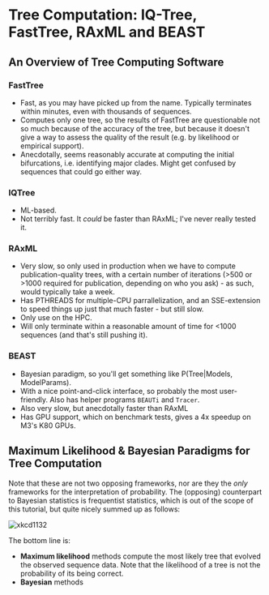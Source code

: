 # Tree Computation: IQ-Tree, FastTree, RAxML and BEAST

## An Overview of Tree Computing Software
### FastTree
 - Fast, as you may have picked up from the name. Typically terminates within minutes, even with thousands of sequences.
 - Computes only one tree, so the results of FastTree are questionable not so much because of the accuracy of the tree, but because it doesn't give a way to assess the quality of the result (e.g. by likelihood or empirical support).
 - Anecdotally, seems reasonably accurate at computing the initial bifurcations, i.e. identifying major clades. Might get confused by sequences that could go either way. 

### IQTree
 - ML-based. 
 - Not terribly fast. It *could* be faster than RAxML; I've never really tested it. 

### RAxML
 - Very slow, so only used in production when we have to compute publication-quality trees, with a certain number of iterations (>500 or >1000 required for publication, depending on who you ask) - as such, would typically take a week. 
 - Has PTHREADS for multiple-CPU parrallelization, and an SSE-extension to speed things up just that much faster - but still slow.
 - Only use on the HPC.
 - Will only terminate within a reasonable amount of time for <1000 sequences (and that's still pushing it). 
 
### BEAST
 - Bayesian paradigm, so you'll get something like P(Tree|Models, ModelParams). 
 - With a nice point-and-click interface, so probably the most user-friendly. Also has helper programs `BEAUTi` and `Tracer`.
 - Also very slow, but anecdotally faster than RAxML
 - Has GPU support, which on benchmark tests, gives a 4x speedup on M3's K80 GPUs.
 
## Maximum Likelihood & Bayesian Paradigms for Tree Computation
Note that these are not two opposing frameworks, nor are they the *only* frameworks for the interpretation of probability.  The (opposing) counterpart to Bayesian statistics is frequentist statistics, which is out of the scope of this tutorial, but quite nicely summed up as follows:

![xkcd1132](https://imgs.xkcd.com/comics/frequentists_vs_bayesians.png)

The bottom line is:
- **Maximum likelihood** methods compute the most likely tree that evolved the observed sequence data. Note that the likelihood of a tree is not the probability of its being correct. 
- **Bayesian** methods
